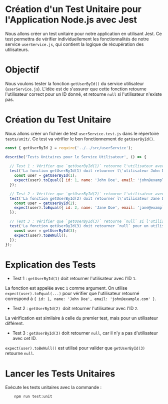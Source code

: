 # Création d'un Test Unitaire pour l'Application Node.js avec Jest

Nous allons créer un test unitaire pour notre application en utilisant Jest. 
Ce test permettra de vérifier individuellement les fonctionnalités de notre service `userService.js`, qui contient la logique de récupération des utilisateurs.

# Objectif

Nous voulons tester la fonction `getUserById()` du service utilisateur (`userService.js`). L'idée est de s'assurer que cette fonction retourne l'utilisateur correct pour un ID donné, et retourne `null` si l'utilisateur n'existe pas.

# Création du Test Unitaire

Nous allons créer un fichier de test `userService.test.js` dans le répertoire `tests/unit/`. Ce test va vérifier le bon fonctionnement de `getUserById()`.

```javascript
const { getUserById } = require('../../src/userService');

describe('Tests Unitaires pour le Service Utilisateur', () => {
  
  // Test 1 : Vérifier que `getUserById(1)` retourne l'utilisateur avec l'ID 1
  test('La fonction getUserById(1) doit retourner l\'utilisateur John Doe', () => {
    const user = getUserById(1);
    expect(user).toEqual({ id: 1, name: 'John Doe', email: 'john@example.com' });
  });

  // Test 2 : Vérifier que `getUserById(2)` retourne l'utilisateur avec l'ID 2
  test('La fonction getUserById(2) doit retourner l\'utilisateur Jane Doe', () => {
    const user = getUserById(2);
    expect(user).toEqual({ id: 2, name: 'Jane Doe', email: 'jane@example.com' });
  });

  // Test 3 : Vérifier que `getUserById(3)` retourne `null` si l'utilisateur n'existe pas
  test('La fonction getUserById(3) doit retourner `null` pour un utilisateur non existant', () => {
    const user = getUserById(3);
    expect(user).toBeNull();
  });
});
```

# Explication des Tests

- Test 1 : `getUserById(1)` doit retourner l'utilisateur avec l'ID `1`.

La fonction est appelée avec `1` comme argument.
On utilise `expect(user).toEqual(...)` pour vérifier que l'utilisateur retourné correspond à `{ id: 1, name: 'John Doe', email: 'john@example.com' }`.

- Test 2 : `getUserById(2) `doit retourner l'utilisateur avec l'ID `2`.

La vérification est similaire à celle du premier test, mais pour un utilisateur différent.

- Test 3 : `getUserById(3)` doit retourner `null`, car il n'y a pas d'utilisateur avec cet ID.

`expect(user).toBeNull()` est utilisé pour valider que `getUserById(3)` retourne `null`.

# Lancer les Tests Unitaires

Exécute les tests unitaires avec la commande :

```bash
    npm run test:unit
```